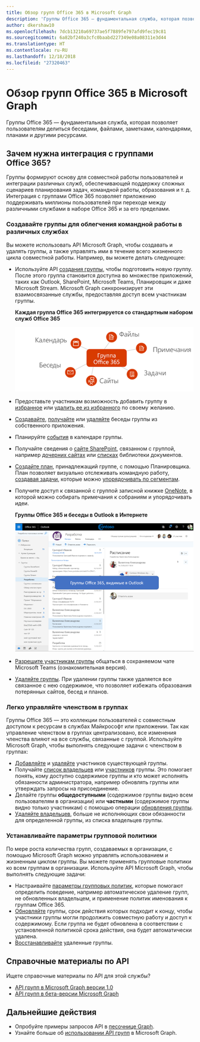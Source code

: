 ```yaml
---
title: Обзор групп Office 365 в Microsoft Graph
description: 'Группы Office 365 — фундаментальная служба, которая позволяет пользователям делиться беседами, файлами, заметками, календарями, планами и другими ресурсами. '
author: dkershaw10
ms.openlocfilehash: 7dcb13210a69737ae5f7889fe797afd9fec19c81
ms.sourcegitcommit: 6a82bf240a3cfc0baabd227349e08a08311e3d44
ms.translationtype: HT
ms.contentlocale: ru-RU
ms.lasthandoff: 12/18/2018
ms.locfileid: "27320463"
---
```

# <a name="overview-of-office-365-groups-in-microsoft-graph"></a>Обзор групп Office 365 в Microsoft Graph

Группы Office 365 — фундаментальная служба, которая позволяет пользователям делиться беседами, файлами, заметками, календарями, планами и другими ресурсами. 

## <a name="why-integrate-with-office-365-groups"></a>Зачем нужна интеграция с группами Office 365?   

Группы формируют основу для совместной работы пользователей и интеграции различных служб, обеспечивающей поддержку сложных сценариев планирования задач, командной работы, образования и т. д. Интеграция с группами Office 365 позволяет приложению поддерживать миллионы пользователей при переходе между различными службами в наборе Office 365 и за его пределами.  
 
### <a name="create-groups-to-facilitate-teamwork-across-services"></a>Создавайте группы для облегчения командной работы в различных службах 
 
Вы можете использовать API Microsoft Graph, чтобы создавать и удалять группы, а также управлять ими в течение всего жизненного цикла совместной работы. Например, вы можете делать следующее:  
 
- Используйте API [создания группы](/graph/api/group-post-groups?view=graph-rest-1.0), чтобы подготовить новую группу. После этого группа становится доступна во множестве приложений, таких как Outlook, SharePoint, Microsoft Teams, Планировщик и даже Microsoft Stream. Microsoft Graph синхронизирует эти взаимосвязанные службы, предоставляя доступ всем участникам группы.  
 
    **Каждая группа Office 365 интегрируется со стандартным набором служб Office 365**

    ![Схема интеграции группы Office 365 с файлами, заметками, задачами, сайтами, беседами и календарем](images/office365-groups-concept-overview-related-services-infographic.png)  

- Предоставьте участникам возможность добавить группу в [избранное](/graph/api/group-addfavorite?view=graph-rest-1.0) или [удалить ее из избранного](/graph/api/group-removefavorite?view=graph-rest-1.0) по своему желанию. 
- [Создавайте](/graph/api/group-post-conversations?view=graph-rest-1.0), [получайте](/graph/api/group-get-conversation?view=graph-rest-1.0) или [удаляйте](/graph/api/group-delete-conversation?view=graph-rest-1.0) беседы группы из собственного приложения. 
- Планируйте [события](/graph/api/resources/event?view=graph-rest-1.0) в календаре группы. 
- Получайте сведения о [сайте SharePoint](/graph/api/resources/site?view=graph-rest-1.0), связанном с группой, например [дочерних сайтах](/graph/api/site-list-subsites?view=graph-rest-1.0) или [списках](/graph/api/list-list?view=graph-rest-1.0) библиотеки документов. 
- [Создайте план](/graph/api/planner-post-buckets?view=graph-rest-1.0), принадлежащий группе, с помощью Планировщика. План позволяет визуально отслеживать командную работу, [создавая задачи](/graph/api/planner-post-tasks?view=graph-rest-1.0), которые можно [упорядочивать по сегментам](/graph/api/planner-post-buckets?view=graph-rest-1.0). 
- Получите доступ к связанной с группой записной книжке [OneNote](/graph/api/resources/onenote?view=graph-rest-1.0), в которой можно собирать примечания к собраниям и упорядочивать идеи. 
  
    **Группы Office 365 и беседы в Outlook в Интернете**

    ![Снимок экрана Outlook в Интернете с группами в папке "Группы"](images/office365-groups-concept-overview-groups-in-outlook.png) 

- [Разрешите участникам группы](/graph/api/team-put-teams?view=graph-rest-beta) общаться в сохраняемом чате Microsoft Teams (ознакомительная версия).  
- [Удаляйте группы](/graph/api/group-delete?view=graph-rest-1.0). При удалении группы также удаляется все связанное с нею содержимое, что позволяет избежать образования потерянных сайтов, бесед и планов. 
 
### <a name="manage-group-membership-seamlessly"></a>Легко управляйте членством в группах 
 
Группы Office 365 — это коллекции пользователей с совместным доступом к ресурсам в службах Майкрософт или приложении. Так как управление членством в группах централизовано, все изменения членства влияют на все службы, связанные с группой. Используйте Microsoft Graph, чтобы выполнять следующие задачи с членством в группах:
 
- [Добавляйте](/graph/api/group-post-members?view=graph-rest-1.0) и [удаляйте](/graph/api/group-delete-members?view=graph-rest-1.0) участников существующей группы. 
- Получайте [список владельцев](/graph/api/group-list-owners?view=graph-rest-1.0) или [участников](/graph/api/group-list-members?view=graph-rest-1.0) группы. Это помогает понять, кому доступно содержимое группы и кто может исполнять обязанности администратора, например обновлять группы или утверждать запросы на присоединение. 
- Делайте группы **общедоступными** (содержимое группы видно всем пользователям в организации) или **частными** (содержимое группы видно только участникам) с помощью операции [обновления группы](/graph/api/group-update?view=graph-rest-1.0). 
- [Удаляйте владельцев](/graph/api/group-delete-owners?view=graph-rest-1.0), больше не исполняющих свои обязанности для определенной группы, из списка владельцев группы. 
 
### <a name="establish-and-maintain-group-policy-settings"></a>Устанавливайте параметры групповой политики 
 
По мере роста количества групп, создаваемых в организации, с помощью Microsoft Graph можно управлять использованием и жизненным циклом группы. Вы можете применять групповые политики ко всем группам в организации. Используйте API Microsoft Graph, чтобы выполнять следующие задачи:

- Настраивайте [параметры групповых политик](/graph/api/resources/groupsetting?view=graph-rest-1.0), которые помогают определить поведение, например автоматическое удаление групп, не обновленных владельцем, и применение политик именования к группам Office 365. 
- [Обновляйте](/graph/api/group-renew?view=graph-rest-1.0) группы, срок действия которых подходит к концу, чтобы участники группы могли продолжить совместную работу и доступ к содержимому. Если группа не будет обновлена в соответствии с установленной политикой срока действия, она будет автоматически удалена. 
- [Восстанавливайте](/graph/api/directory-deleteditems-restore?view=graph-rest-1.0) удаленные группы.

## <a name="api-reference"></a>Справочные материалы по API
Ищете справочные материалы по API для этой службы?

- [API групп в Microsoft Graph версии 1.0](/graph/api/resources/groups-overview?view=graph-rest-1.0)
- [API групп в бета-версии Microsoft Graph](/graph/api/resources/groups-overview?view=graph-rest-beta)


## <a name="next-steps"></a>Дальнейшие действия

- Опробуйте примеры запросов API в [песочнице Graph](https://developer.microsoft.com/graph/graph-explorer). 
- Узнайте больше об [использовании API групп](/graph/api/resources/groups-overview?view=graph-rest-1.0) в Microsoft Graph.
